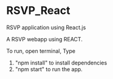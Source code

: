 # RSVP_React
RSVP application using React.js


A RSVP webapp using REACT. 

To run, open terminal, Type 
1. "npm install" 
to install dependencies
2. "npm start" 
to run the app.
